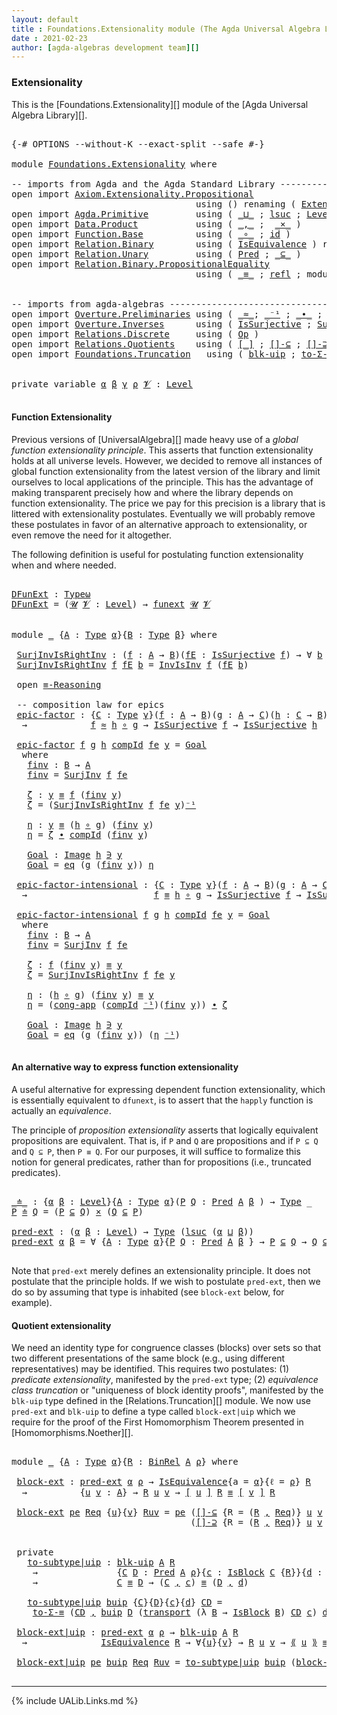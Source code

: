 ```yaml
---
layout: default
title : Foundations.Extensionality module (The Agda Universal Algebra Library)
date : 2021-02-23
author: [agda-algebras development team][]
---
```


### Extensionality

This is the [Foundations.Extensionality][] module of the [Agda Universal Algebra Library][].

<pre class="Agda">

<a id="294" class="Symbol">{-#</a> <a id="298" class="Keyword">OPTIONS</a> <a id="306" class="Pragma">--without-K</a> <a id="318" class="Pragma">--exact-split</a> <a id="332" class="Pragma">--safe</a> <a id="339" class="Symbol">#-}</a>

<a id="344" class="Keyword">module</a> <a id="351" href="Foundations.Extensionality.html" class="Module">Foundations.Extensionality</a> <a id="378" class="Keyword">where</a>

<a id="385" class="Comment">-- imports from Agda and the Agda Standard Library ------------------------------------</a>
<a id="473" class="Keyword">open</a> <a id="478" class="Keyword">import</a> <a id="485" href="Axiom.Extensionality.Propositional.html" class="Module">Axiom.Extensionality.Propositional</a>
                                   <a id="555" class="Keyword">using</a> <a id="561" class="Symbol">()</a> <a id="564" class="Keyword">renaming</a> <a id="573" class="Symbol">(</a> <a id="575" href="Axiom.Extensionality.Propositional.html#741" class="Function">Extensionality</a> <a id="590" class="Symbol">to</a> <a id="593" class="Function">funext</a> <a id="600" class="Symbol">)</a>
<a id="602" class="Keyword">open</a> <a id="607" class="Keyword">import</a> <a id="614" href="Agda.Primitive.html" class="Module">Agda.Primitive</a>         <a id="637" class="Keyword">using</a> <a id="643" class="Symbol">(</a> <a id="645" href="Agda.Primitive.html#810" class="Primitive Operator">_⊔_</a> <a id="649" class="Symbol">;</a> <a id="651" href="Agda.Primitive.html#780" class="Primitive">lsuc</a> <a id="656" class="Symbol">;</a> <a id="658" href="Agda.Primitive.html#597" class="Postulate">Level</a> <a id="664" class="Symbol">)</a> <a id="666" class="Keyword">renaming</a> <a id="675" class="Symbol">(</a> <a id="677" href="Agda.Primitive.html#326" class="Primitive">Set</a> <a id="681" class="Symbol">to</a> <a id="684" class="Primitive">Type</a> <a id="689" class="Symbol">;</a> <a id="691" href="Agda.Primitive.html#381" class="Primitive">Setω</a> <a id="696" class="Symbol">to</a> <a id="699" class="Primitive">Typeω</a> <a id="705" class="Symbol">)</a>
<a id="707" class="Keyword">open</a> <a id="712" class="Keyword">import</a> <a id="719" href="Data.Product.html" class="Module">Data.Product</a>           <a id="742" class="Keyword">using</a> <a id="748" class="Symbol">(</a> <a id="750" href="Agda.Builtin.Sigma.html#236" class="InductiveConstructor Operator">_,_</a> <a id="754" class="Symbol">;</a>  <a id="757" href="Data.Product.html#1167" class="Function Operator">_×_</a> <a id="761" class="Symbol">)</a>
<a id="763" class="Keyword">open</a> <a id="768" class="Keyword">import</a> <a id="775" href="Function.Base.html" class="Module">Function.Base</a>          <a id="798" class="Keyword">using</a> <a id="804" class="Symbol">(</a> <a id="806" href="Function.Base.html#1031" class="Function Operator">_∘_</a> <a id="810" class="Symbol">;</a> <a id="812" href="Function.Base.html#615" class="Function">id</a> <a id="815" class="Symbol">)</a>
<a id="817" class="Keyword">open</a> <a id="822" class="Keyword">import</a> <a id="829" href="Relation.Binary.html" class="Module">Relation.Binary</a>        <a id="852" class="Keyword">using</a> <a id="858" class="Symbol">(</a> <a id="860" href="Relation.Binary.Structures.html#1522" class="Record">IsEquivalence</a> <a id="874" class="Symbol">)</a> <a id="876" class="Keyword">renaming</a> <a id="885" class="Symbol">(</a> <a id="887" href="Relation.Binary.Core.html#882" class="Function">Rel</a> <a id="891" class="Symbol">to</a> <a id="894" class="Function">BinRel</a> <a id="901" class="Symbol">)</a>
<a id="903" class="Keyword">open</a> <a id="908" class="Keyword">import</a> <a id="915" href="Relation.Unary.html" class="Module">Relation.Unary</a>         <a id="938" class="Keyword">using</a> <a id="944" class="Symbol">(</a> <a id="946" href="Relation.Unary.html#1101" class="Function">Pred</a> <a id="951" class="Symbol">;</a> <a id="953" href="Relation.Unary.html#1742" class="Function Operator">_⊆_</a> <a id="957" class="Symbol">)</a>
<a id="959" class="Keyword">open</a> <a id="964" class="Keyword">import</a> <a id="971" href="Relation.Binary.PropositionalEquality.html" class="Module">Relation.Binary.PropositionalEquality</a>
                                   <a id="1044" class="Keyword">using</a> <a id="1050" class="Symbol">(</a> <a id="1052" href="Agda.Builtin.Equality.html#151" class="Datatype Operator">_≡_</a> <a id="1056" class="Symbol">;</a> <a id="1058" href="Agda.Builtin.Equality.html#208" class="InductiveConstructor">refl</a> <a id="1063" class="Symbol">;</a> <a id="1065" class="Keyword">module</a> <a id="1072" href="Relation.Binary.PropositionalEquality.Core.html#2708" class="Module">≡-Reasoning</a> <a id="1084" class="Symbol">;</a> <a id="1086" href="Relation.Binary.PropositionalEquality.Core.html#1461" class="Function">cong-app</a> <a id="1095" class="Symbol">)</a>


<a id="1099" class="Comment">-- imports from agda-algebras --------------------------------------------------------------</a>
<a id="1192" class="Keyword">open</a> <a id="1197" class="Keyword">import</a> <a id="1204" href="Overture.Preliminaries.html" class="Module">Overture.Preliminaries</a> <a id="1227" class="Keyword">using</a> <a id="1233" class="Symbol">(</a> <a id="1235" href="Overture.Preliminaries.html#9422" class="Function Operator">_≈_</a><a id="1238" class="Symbol">;</a> <a id="1240" href="Overture.Preliminaries.html#4859" class="Function Operator">_⁻¹</a> <a id="1244" class="Symbol">;</a> <a id="1246" href="Overture.Preliminaries.html#5185" class="Function Operator">_∙_</a> <a id="1250" class="Symbol">;</a> <a id="1252" href="Overture.Preliminaries.html#10141" class="Function">transport</a> <a id="1262" class="Symbol">)</a>
<a id="1264" class="Keyword">open</a> <a id="1269" class="Keyword">import</a> <a id="1276" href="Overture.Inverses.html" class="Module">Overture.Inverses</a>      <a id="1299" class="Keyword">using</a> <a id="1305" class="Symbol">(</a> <a id="1307" href="Overture.Inverses.html#3206" class="Function">IsSurjective</a> <a id="1320" class="Symbol">;</a> <a id="1322" href="Overture.Inverses.html#3462" class="Function">SurjInv</a> <a id="1330" class="Symbol">;</a> <a id="1332" href="Overture.Inverses.html#1913" class="Function">InvIsInv</a> <a id="1341" class="Symbol">;</a> <a id="1343" href="Overture.Inverses.html#1150" class="Datatype Operator">Image_∋_</a> <a id="1352" class="Symbol">;</a> <a id="1354" href="Overture.Inverses.html#1198" class="InductiveConstructor">eq</a> <a id="1357" class="Symbol">)</a>
<a id="1359" class="Keyword">open</a> <a id="1364" class="Keyword">import</a> <a id="1371" href="Relations.Discrete.html" class="Module">Relations.Discrete</a>     <a id="1394" class="Keyword">using</a> <a id="1400" class="Symbol">(</a> <a id="1402" href="Relations.Discrete.html#5347" class="Function">Op</a> <a id="1405" class="Symbol">)</a>
<a id="1407" class="Keyword">open</a> <a id="1412" class="Keyword">import</a> <a id="1419" href="Relations.Quotients.html" class="Module">Relations.Quotients</a>    <a id="1442" class="Keyword">using</a> <a id="1448" class="Symbol">(</a> <a id="1450" href="Relations.Quotients.html#3471" class="Function Operator">[_]</a> <a id="1454" class="Symbol">;</a> <a id="1456" href="Relations.Quotients.html#5323" class="Function">[]-⊆</a> <a id="1461" class="Symbol">;</a> <a id="1463" href="Relations.Quotients.html#5474" class="Function">[]-⊇</a> <a id="1468" class="Symbol">;</a> <a id="1470" href="Relations.Quotients.html#4122" class="Record">IsBlock</a> <a id="1478" class="Symbol">;</a> <a id="1480" href="Relations.Quotients.html#4803" class="Function Operator">⟪_⟫</a> <a id="1484" class="Symbol">)</a>
<a id="1486" class="Keyword">open</a> <a id="1491" class="Keyword">import</a> <a id="1498" href="Foundations.Truncation.html" class="Module">Foundations.Truncation</a>   <a id="1523" class="Keyword">using</a> <a id="1529" class="Symbol">(</a> <a id="1531" href="Foundations.Truncation.html#10715" class="Function">blk-uip</a> <a id="1539" class="Symbol">;</a> <a id="1541" href="Foundations.Truncation.html#6973" class="Function">to-Σ-≡</a> <a id="1548" class="Symbol">)</a>


<a id="1552" class="Keyword">private</a> <a id="1560" class="Keyword">variable</a> <a id="1569" href="Foundations.Extensionality.html#1569" class="Generalizable">α</a> <a id="1571" href="Foundations.Extensionality.html#1571" class="Generalizable">β</a> <a id="1573" href="Foundations.Extensionality.html#1573" class="Generalizable">γ</a> <a id="1575" href="Foundations.Extensionality.html#1575" class="Generalizable">ρ</a> <a id="1577" href="Foundations.Extensionality.html#1577" class="Generalizable">𝓥</a> <a id="1579" class="Symbol">:</a> <a id="1581" href="Agda.Primitive.html#597" class="Postulate">Level</a>

</pre>

#### Function Extensionality


Previous versions of [UniversalAlgebra][] made heavy use of a *global function extensionality principle*. This asserts that function extensionality holds at all universe levels.
However, we decided to remove all instances of global function extensionality from the latest version of the library and limit ourselves to local applications of the principle. This has the advantage of making transparent precisely how and where the library depends on function extensionality. The price we pay for this precision is a library that is littered with extensionality postulates. Eventually we will probably remove these postulates in favor of an alternative approach to extensionality, or even remove the need for it altogether.

The following definition is useful for postulating function extensionality when and where needed.

<pre class="Agda">

<a id="DFunExt"></a><a id="2465" href="Foundations.Extensionality.html#2465" class="Function">DFunExt</a> <a id="2473" class="Symbol">:</a> <a id="2475" href="Foundations.Extensionality.html#699" class="Primitive">Typeω</a>
<a id="2481" href="Foundations.Extensionality.html#2465" class="Function">DFunExt</a> <a id="2489" class="Symbol">=</a> <a id="2491" class="Symbol">(</a><a id="2492" href="Foundations.Extensionality.html#2492" class="Bound">𝓤</a> <a id="2494" href="Foundations.Extensionality.html#2494" class="Bound">𝓥</a> <a id="2496" class="Symbol">:</a> <a id="2498" href="Agda.Primitive.html#597" class="Postulate">Level</a><a id="2503" class="Symbol">)</a> <a id="2505" class="Symbol">→</a> <a id="2507" href="Foundations.Extensionality.html#593" class="Function">funext</a> <a id="2514" href="Foundations.Extensionality.html#2492" class="Bound">𝓤</a> <a id="2516" href="Foundations.Extensionality.html#2494" class="Bound">𝓥</a>


<a id="2520" class="Keyword">module</a> <a id="2527" href="Foundations.Extensionality.html#2527" class="Module">_</a> <a id="2529" class="Symbol">{</a><a id="2530" href="Foundations.Extensionality.html#2530" class="Bound">A</a> <a id="2532" class="Symbol">:</a> <a id="2534" href="Foundations.Extensionality.html#684" class="Primitive">Type</a> <a id="2539" href="Foundations.Extensionality.html#1569" class="Generalizable">α</a><a id="2540" class="Symbol">}{</a><a id="2542" href="Foundations.Extensionality.html#2542" class="Bound">B</a> <a id="2544" class="Symbol">:</a> <a id="2546" href="Foundations.Extensionality.html#684" class="Primitive">Type</a> <a id="2551" href="Foundations.Extensionality.html#1571" class="Generalizable">β</a><a id="2552" class="Symbol">}</a> <a id="2554" class="Keyword">where</a>

 <a id="2562" href="Foundations.Extensionality.html#2562" class="Function">SurjInvIsRightInv</a> <a id="2580" class="Symbol">:</a> <a id="2582" class="Symbol">(</a><a id="2583" href="Foundations.Extensionality.html#2583" class="Bound">f</a> <a id="2585" class="Symbol">:</a> <a id="2587" href="Foundations.Extensionality.html#2530" class="Bound">A</a> <a id="2589" class="Symbol">→</a> <a id="2591" href="Foundations.Extensionality.html#2542" class="Bound">B</a><a id="2592" class="Symbol">)(</a><a id="2594" href="Foundations.Extensionality.html#2594" class="Bound">fE</a> <a id="2597" class="Symbol">:</a> <a id="2599" href="Overture.Inverses.html#3206" class="Function">IsSurjective</a> <a id="2612" href="Foundations.Extensionality.html#2583" class="Bound">f</a><a id="2613" class="Symbol">)</a> <a id="2615" class="Symbol">→</a> <a id="2617" class="Symbol">∀</a> <a id="2619" href="Foundations.Extensionality.html#2619" class="Bound">b</a> <a id="2621" class="Symbol">→</a> <a id="2623" href="Foundations.Extensionality.html#2583" class="Bound">f</a> <a id="2625" class="Symbol">((</a><a id="2627" href="Overture.Inverses.html#3462" class="Function">SurjInv</a> <a id="2635" href="Foundations.Extensionality.html#2583" class="Bound">f</a> <a id="2637" href="Foundations.Extensionality.html#2594" class="Bound">fE</a><a id="2639" class="Symbol">)</a> <a id="2641" href="Foundations.Extensionality.html#2619" class="Bound">b</a><a id="2642" class="Symbol">)</a> <a id="2644" href="Agda.Builtin.Equality.html#151" class="Datatype Operator">≡</a> <a id="2646" href="Foundations.Extensionality.html#2619" class="Bound">b</a>
 <a id="2649" href="Foundations.Extensionality.html#2562" class="Function">SurjInvIsRightInv</a> <a id="2667" href="Foundations.Extensionality.html#2667" class="Bound">f</a> <a id="2669" href="Foundations.Extensionality.html#2669" class="Bound">fE</a> <a id="2672" href="Foundations.Extensionality.html#2672" class="Bound">b</a> <a id="2674" class="Symbol">=</a> <a id="2676" href="Overture.Inverses.html#1913" class="Function">InvIsInv</a> <a id="2685" href="Foundations.Extensionality.html#2667" class="Bound">f</a> <a id="2687" class="Symbol">(</a><a id="2688" href="Foundations.Extensionality.html#2669" class="Bound">fE</a> <a id="2691" href="Foundations.Extensionality.html#2672" class="Bound">b</a><a id="2692" class="Symbol">)</a>

 <a id="2696" class="Keyword">open</a> <a id="2701" href="Relation.Binary.PropositionalEquality.Core.html#2708" class="Module">≡-Reasoning</a>

 <a id="2715" class="Comment">-- composition law for epics</a>
 <a id="2745" href="Foundations.Extensionality.html#2745" class="Function">epic-factor</a> <a id="2757" class="Symbol">:</a> <a id="2759" class="Symbol">{</a><a id="2760" href="Foundations.Extensionality.html#2760" class="Bound">C</a> <a id="2762" class="Symbol">:</a> <a id="2764" href="Foundations.Extensionality.html#684" class="Primitive">Type</a> <a id="2769" href="Foundations.Extensionality.html#1573" class="Generalizable">γ</a><a id="2770" class="Symbol">}(</a><a id="2772" href="Foundations.Extensionality.html#2772" class="Bound">f</a> <a id="2774" class="Symbol">:</a> <a id="2776" href="Foundations.Extensionality.html#2530" class="Bound">A</a> <a id="2778" class="Symbol">→</a> <a id="2780" href="Foundations.Extensionality.html#2542" class="Bound">B</a><a id="2781" class="Symbol">)(</a><a id="2783" href="Foundations.Extensionality.html#2783" class="Bound">g</a> <a id="2785" class="Symbol">:</a> <a id="2787" href="Foundations.Extensionality.html#2530" class="Bound">A</a> <a id="2789" class="Symbol">→</a> <a id="2791" href="Foundations.Extensionality.html#2760" class="Bound">C</a><a id="2792" class="Symbol">)(</a><a id="2794" href="Foundations.Extensionality.html#2794" class="Bound">h</a> <a id="2796" class="Symbol">:</a> <a id="2798" href="Foundations.Extensionality.html#2760" class="Bound">C</a> <a id="2800" class="Symbol">→</a> <a id="2802" href="Foundations.Extensionality.html#2542" class="Bound">B</a><a id="2803" class="Symbol">)</a>
  <a id="2807" class="Symbol">→</a>            <a id="2820" href="Foundations.Extensionality.html#2772" class="Bound">f</a> <a id="2822" href="Overture.Preliminaries.html#9422" class="Function Operator">≈</a> <a id="2824" href="Foundations.Extensionality.html#2794" class="Bound">h</a> <a id="2826" href="Function.Base.html#1031" class="Function Operator">∘</a> <a id="2828" href="Foundations.Extensionality.html#2783" class="Bound">g</a> <a id="2830" class="Symbol">→</a> <a id="2832" href="Overture.Inverses.html#3206" class="Function">IsSurjective</a> <a id="2845" href="Foundations.Extensionality.html#2772" class="Bound">f</a> <a id="2847" class="Symbol">→</a> <a id="2849" href="Overture.Inverses.html#3206" class="Function">IsSurjective</a> <a id="2862" href="Foundations.Extensionality.html#2794" class="Bound">h</a>

 <a id="2866" href="Foundations.Extensionality.html#2745" class="Function">epic-factor</a> <a id="2878" href="Foundations.Extensionality.html#2878" class="Bound">f</a> <a id="2880" href="Foundations.Extensionality.html#2880" class="Bound">g</a> <a id="2882" href="Foundations.Extensionality.html#2882" class="Bound">h</a> <a id="2884" href="Foundations.Extensionality.html#2884" class="Bound">compId</a> <a id="2891" href="Foundations.Extensionality.html#2891" class="Bound">fe</a> <a id="2894" href="Foundations.Extensionality.html#2894" class="Bound">y</a> <a id="2896" class="Symbol">=</a> <a id="2898" href="Foundations.Extensionality.html#3069" class="Function">Goal</a>
  <a id="2905" class="Keyword">where</a>
   <a id="2914" href="Foundations.Extensionality.html#2914" class="Function">finv</a> <a id="2919" class="Symbol">:</a> <a id="2921" href="Foundations.Extensionality.html#2542" class="Bound">B</a> <a id="2923" class="Symbol">→</a> <a id="2925" href="Foundations.Extensionality.html#2530" class="Bound">A</a>
   <a id="2930" href="Foundations.Extensionality.html#2914" class="Function">finv</a> <a id="2935" class="Symbol">=</a> <a id="2937" href="Overture.Inverses.html#3462" class="Function">SurjInv</a> <a id="2945" href="Foundations.Extensionality.html#2878" class="Bound">f</a> <a id="2947" href="Foundations.Extensionality.html#2891" class="Bound">fe</a>

   <a id="2954" href="Foundations.Extensionality.html#2954" class="Function">ζ</a> <a id="2956" class="Symbol">:</a> <a id="2958" href="Foundations.Extensionality.html#2894" class="Bound">y</a> <a id="2960" href="Agda.Builtin.Equality.html#151" class="Datatype Operator">≡</a> <a id="2962" href="Foundations.Extensionality.html#2878" class="Bound">f</a> <a id="2964" class="Symbol">(</a><a id="2965" href="Foundations.Extensionality.html#2914" class="Function">finv</a> <a id="2970" href="Foundations.Extensionality.html#2894" class="Bound">y</a><a id="2971" class="Symbol">)</a>
   <a id="2976" href="Foundations.Extensionality.html#2954" class="Function">ζ</a> <a id="2978" class="Symbol">=</a> <a id="2980" class="Symbol">(</a><a id="2981" href="Foundations.Extensionality.html#2562" class="Function">SurjInvIsRightInv</a> <a id="2999" href="Foundations.Extensionality.html#2878" class="Bound">f</a> <a id="3001" href="Foundations.Extensionality.html#2891" class="Bound">fe</a> <a id="3004" href="Foundations.Extensionality.html#2894" class="Bound">y</a><a id="3005" class="Symbol">)</a><a id="3006" href="Overture.Preliminaries.html#4859" class="Function Operator">⁻¹</a>

   <a id="3013" href="Foundations.Extensionality.html#3013" class="Function">η</a> <a id="3015" class="Symbol">:</a> <a id="3017" href="Foundations.Extensionality.html#2894" class="Bound">y</a> <a id="3019" href="Agda.Builtin.Equality.html#151" class="Datatype Operator">≡</a> <a id="3021" class="Symbol">(</a><a id="3022" href="Foundations.Extensionality.html#2882" class="Bound">h</a> <a id="3024" href="Function.Base.html#1031" class="Function Operator">∘</a> <a id="3026" href="Foundations.Extensionality.html#2880" class="Bound">g</a><a id="3027" class="Symbol">)</a> <a id="3029" class="Symbol">(</a><a id="3030" href="Foundations.Extensionality.html#2914" class="Function">finv</a> <a id="3035" href="Foundations.Extensionality.html#2894" class="Bound">y</a><a id="3036" class="Symbol">)</a>
   <a id="3041" href="Foundations.Extensionality.html#3013" class="Function">η</a> <a id="3043" class="Symbol">=</a> <a id="3045" href="Foundations.Extensionality.html#2954" class="Function">ζ</a> <a id="3047" href="Overture.Preliminaries.html#5185" class="Function Operator">∙</a> <a id="3049" href="Foundations.Extensionality.html#2884" class="Bound">compId</a> <a id="3056" class="Symbol">(</a><a id="3057" href="Foundations.Extensionality.html#2914" class="Function">finv</a> <a id="3062" href="Foundations.Extensionality.html#2894" class="Bound">y</a><a id="3063" class="Symbol">)</a>

   <a id="3069" href="Foundations.Extensionality.html#3069" class="Function">Goal</a> <a id="3074" class="Symbol">:</a> <a id="3076" href="Overture.Inverses.html#1150" class="Datatype Operator">Image</a> <a id="3082" href="Foundations.Extensionality.html#2882" class="Bound">h</a> <a id="3084" href="Overture.Inverses.html#1150" class="Datatype Operator">∋</a> <a id="3086" href="Foundations.Extensionality.html#2894" class="Bound">y</a>
   <a id="3091" href="Foundations.Extensionality.html#3069" class="Function">Goal</a> <a id="3096" class="Symbol">=</a> <a id="3098" href="Overture.Inverses.html#1198" class="InductiveConstructor">eq</a> <a id="3101" class="Symbol">(</a><a id="3102" href="Foundations.Extensionality.html#2880" class="Bound">g</a> <a id="3104" class="Symbol">(</a><a id="3105" href="Foundations.Extensionality.html#2914" class="Function">finv</a> <a id="3110" href="Foundations.Extensionality.html#2894" class="Bound">y</a><a id="3111" class="Symbol">))</a> <a id="3114" href="Foundations.Extensionality.html#3013" class="Function">η</a>

 <a id="3118" href="Foundations.Extensionality.html#3118" class="Function">epic-factor-intensional</a> <a id="3142" class="Symbol">:</a> <a id="3144" class="Symbol">{</a><a id="3145" href="Foundations.Extensionality.html#3145" class="Bound">C</a> <a id="3147" class="Symbol">:</a> <a id="3149" href="Foundations.Extensionality.html#684" class="Primitive">Type</a> <a id="3154" href="Foundations.Extensionality.html#1573" class="Generalizable">γ</a><a id="3155" class="Symbol">}(</a><a id="3157" href="Foundations.Extensionality.html#3157" class="Bound">f</a> <a id="3159" class="Symbol">:</a> <a id="3161" href="Foundations.Extensionality.html#2530" class="Bound">A</a> <a id="3163" class="Symbol">→</a> <a id="3165" href="Foundations.Extensionality.html#2542" class="Bound">B</a><a id="3166" class="Symbol">)(</a><a id="3168" href="Foundations.Extensionality.html#3168" class="Bound">g</a> <a id="3170" class="Symbol">:</a> <a id="3172" href="Foundations.Extensionality.html#2530" class="Bound">A</a> <a id="3174" class="Symbol">→</a> <a id="3176" href="Foundations.Extensionality.html#3145" class="Bound">C</a><a id="3177" class="Symbol">)(</a><a id="3179" href="Foundations.Extensionality.html#3179" class="Bound">h</a> <a id="3181" class="Symbol">:</a> <a id="3183" href="Foundations.Extensionality.html#3145" class="Bound">C</a> <a id="3185" class="Symbol">→</a> <a id="3187" href="Foundations.Extensionality.html#2542" class="Bound">B</a><a id="3188" class="Symbol">)</a>
  <a id="3192" class="Symbol">→</a>                        <a id="3217" href="Foundations.Extensionality.html#3157" class="Bound">f</a> <a id="3219" href="Agda.Builtin.Equality.html#151" class="Datatype Operator">≡</a> <a id="3221" href="Foundations.Extensionality.html#3179" class="Bound">h</a> <a id="3223" href="Function.Base.html#1031" class="Function Operator">∘</a> <a id="3225" href="Foundations.Extensionality.html#3168" class="Bound">g</a> <a id="3227" class="Symbol">→</a> <a id="3229" href="Overture.Inverses.html#3206" class="Function">IsSurjective</a> <a id="3242" href="Foundations.Extensionality.html#3157" class="Bound">f</a> <a id="3244" class="Symbol">→</a> <a id="3246" href="Overture.Inverses.html#3206" class="Function">IsSurjective</a> <a id="3259" href="Foundations.Extensionality.html#3179" class="Bound">h</a>

 <a id="3263" href="Foundations.Extensionality.html#3118" class="Function">epic-factor-intensional</a> <a id="3287" href="Foundations.Extensionality.html#3287" class="Bound">f</a> <a id="3289" href="Foundations.Extensionality.html#3289" class="Bound">g</a> <a id="3291" href="Foundations.Extensionality.html#3291" class="Bound">h</a> <a id="3293" href="Foundations.Extensionality.html#3293" class="Bound">compId</a> <a id="3300" href="Foundations.Extensionality.html#3300" class="Bound">fe</a> <a id="3303" href="Foundations.Extensionality.html#3303" class="Bound">y</a> <a id="3305" class="Symbol">=</a> <a id="3307" href="Foundations.Extensionality.html#3489" class="Function">Goal</a>
  <a id="3314" class="Keyword">where</a>
   <a id="3323" href="Foundations.Extensionality.html#3323" class="Function">finv</a> <a id="3328" class="Symbol">:</a> <a id="3330" href="Foundations.Extensionality.html#2542" class="Bound">B</a> <a id="3332" class="Symbol">→</a> <a id="3334" href="Foundations.Extensionality.html#2530" class="Bound">A</a>
   <a id="3339" href="Foundations.Extensionality.html#3323" class="Function">finv</a> <a id="3344" class="Symbol">=</a> <a id="3346" href="Overture.Inverses.html#3462" class="Function">SurjInv</a> <a id="3354" href="Foundations.Extensionality.html#3287" class="Bound">f</a> <a id="3356" href="Foundations.Extensionality.html#3300" class="Bound">fe</a>

   <a id="3363" href="Foundations.Extensionality.html#3363" class="Function">ζ</a> <a id="3365" class="Symbol">:</a> <a id="3367" href="Foundations.Extensionality.html#3287" class="Bound">f</a> <a id="3369" class="Symbol">(</a><a id="3370" href="Foundations.Extensionality.html#3323" class="Function">finv</a> <a id="3375" href="Foundations.Extensionality.html#3303" class="Bound">y</a><a id="3376" class="Symbol">)</a> <a id="3378" href="Agda.Builtin.Equality.html#151" class="Datatype Operator">≡</a> <a id="3380" href="Foundations.Extensionality.html#3303" class="Bound">y</a>
   <a id="3385" href="Foundations.Extensionality.html#3363" class="Function">ζ</a> <a id="3387" class="Symbol">=</a> <a id="3389" href="Foundations.Extensionality.html#2562" class="Function">SurjInvIsRightInv</a> <a id="3407" href="Foundations.Extensionality.html#3287" class="Bound">f</a> <a id="3409" href="Foundations.Extensionality.html#3300" class="Bound">fe</a> <a id="3412" href="Foundations.Extensionality.html#3303" class="Bound">y</a>

   <a id="3418" href="Foundations.Extensionality.html#3418" class="Function">η</a> <a id="3420" class="Symbol">:</a> <a id="3422" class="Symbol">(</a><a id="3423" href="Foundations.Extensionality.html#3291" class="Bound">h</a> <a id="3425" href="Function.Base.html#1031" class="Function Operator">∘</a> <a id="3427" href="Foundations.Extensionality.html#3289" class="Bound">g</a><a id="3428" class="Symbol">)</a> <a id="3430" class="Symbol">(</a><a id="3431" href="Foundations.Extensionality.html#3323" class="Function">finv</a> <a id="3436" href="Foundations.Extensionality.html#3303" class="Bound">y</a><a id="3437" class="Symbol">)</a> <a id="3439" href="Agda.Builtin.Equality.html#151" class="Datatype Operator">≡</a> <a id="3441" href="Foundations.Extensionality.html#3303" class="Bound">y</a>
   <a id="3446" href="Foundations.Extensionality.html#3418" class="Function">η</a> <a id="3448" class="Symbol">=</a> <a id="3450" class="Symbol">(</a><a id="3451" href="Relation.Binary.PropositionalEquality.Core.html#1461" class="Function">cong-app</a> <a id="3460" class="Symbol">(</a><a id="3461" href="Foundations.Extensionality.html#3293" class="Bound">compId</a> <a id="3468" href="Overture.Preliminaries.html#4859" class="Function Operator">⁻¹</a><a id="3470" class="Symbol">)(</a><a id="3472" href="Foundations.Extensionality.html#3323" class="Function">finv</a> <a id="3477" href="Foundations.Extensionality.html#3303" class="Bound">y</a><a id="3478" class="Symbol">))</a> <a id="3481" href="Overture.Preliminaries.html#5185" class="Function Operator">∙</a> <a id="3483" href="Foundations.Extensionality.html#3363" class="Function">ζ</a>

   <a id="3489" href="Foundations.Extensionality.html#3489" class="Function">Goal</a> <a id="3494" class="Symbol">:</a> <a id="3496" href="Overture.Inverses.html#1150" class="Datatype Operator">Image</a> <a id="3502" href="Foundations.Extensionality.html#3291" class="Bound">h</a> <a id="3504" href="Overture.Inverses.html#1150" class="Datatype Operator">∋</a> <a id="3506" href="Foundations.Extensionality.html#3303" class="Bound">y</a>
   <a id="3511" href="Foundations.Extensionality.html#3489" class="Function">Goal</a> <a id="3516" class="Symbol">=</a> <a id="3518" href="Overture.Inverses.html#1198" class="InductiveConstructor">eq</a> <a id="3521" class="Symbol">(</a><a id="3522" href="Foundations.Extensionality.html#3289" class="Bound">g</a> <a id="3524" class="Symbol">(</a><a id="3525" href="Foundations.Extensionality.html#3323" class="Function">finv</a> <a id="3530" href="Foundations.Extensionality.html#3303" class="Bound">y</a><a id="3531" class="Symbol">))</a> <a id="3534" class="Symbol">(</a><a id="3535" href="Foundations.Extensionality.html#3418" class="Function">η</a> <a id="3537" href="Overture.Preliminaries.html#4859" class="Function Operator">⁻¹</a><a id="3539" class="Symbol">)</a>

</pre>


#### An alternative way to express function extensionality

A useful alternative for expressing dependent function extensionality, which is essentially equivalent to `dfunext`, is to assert that the `happly` function is actually an *equivalence*.


The principle of *proposition extensionality* asserts that logically equivalent propositions are equivalent.  That is, if `P` and `Q` are propositions and if `P ⊆ Q` and `Q ⊆ P`, then `P ≡ Q`. For our purposes, it will suffice to formalize this notion for general predicates, rather than for propositions (i.e., truncated predicates).

<pre class="Agda">

<a id="_≐_"></a><a id="4154" href="Foundations.Extensionality.html#4154" class="Function Operator">_≐_</a> <a id="4158" class="Symbol">:</a> <a id="4160" class="Symbol">{</a><a id="4161" href="Foundations.Extensionality.html#4161" class="Bound">α</a> <a id="4163" href="Foundations.Extensionality.html#4163" class="Bound">β</a> <a id="4165" class="Symbol">:</a> <a id="4167" href="Agda.Primitive.html#597" class="Postulate">Level</a><a id="4172" class="Symbol">}{</a><a id="4174" href="Foundations.Extensionality.html#4174" class="Bound">A</a> <a id="4176" class="Symbol">:</a> <a id="4178" href="Foundations.Extensionality.html#684" class="Primitive">Type</a> <a id="4183" href="Foundations.Extensionality.html#4161" class="Bound">α</a><a id="4184" class="Symbol">}(</a><a id="4186" href="Foundations.Extensionality.html#4186" class="Bound">P</a> <a id="4188" href="Foundations.Extensionality.html#4188" class="Bound">Q</a> <a id="4190" class="Symbol">:</a> <a id="4192" href="Relation.Unary.html#1101" class="Function">Pred</a> <a id="4197" href="Foundations.Extensionality.html#4174" class="Bound">A</a> <a id="4199" href="Foundations.Extensionality.html#4163" class="Bound">β</a> <a id="4201" class="Symbol">)</a> <a id="4203" class="Symbol">→</a> <a id="4205" href="Foundations.Extensionality.html#684" class="Primitive">Type</a> <a id="4210" class="Symbol">_</a>
<a id="4212" href="Foundations.Extensionality.html#4212" class="Bound">P</a> <a id="4214" href="Foundations.Extensionality.html#4154" class="Function Operator">≐</a> <a id="4216" href="Foundations.Extensionality.html#4216" class="Bound">Q</a> <a id="4218" class="Symbol">=</a> <a id="4220" class="Symbol">(</a><a id="4221" href="Foundations.Extensionality.html#4212" class="Bound">P</a> <a id="4223" href="Relation.Unary.html#1742" class="Function Operator">⊆</a> <a id="4225" href="Foundations.Extensionality.html#4216" class="Bound">Q</a><a id="4226" class="Symbol">)</a> <a id="4228" href="Data.Product.html#1167" class="Function Operator">×</a> <a id="4230" class="Symbol">(</a><a id="4231" href="Foundations.Extensionality.html#4216" class="Bound">Q</a> <a id="4233" href="Relation.Unary.html#1742" class="Function Operator">⊆</a> <a id="4235" href="Foundations.Extensionality.html#4212" class="Bound">P</a><a id="4236" class="Symbol">)</a>

<a id="pred-ext"></a><a id="4239" href="Foundations.Extensionality.html#4239" class="Function">pred-ext</a> <a id="4248" class="Symbol">:</a> <a id="4250" class="Symbol">(</a><a id="4251" href="Foundations.Extensionality.html#4251" class="Bound">α</a> <a id="4253" href="Foundations.Extensionality.html#4253" class="Bound">β</a> <a id="4255" class="Symbol">:</a> <a id="4257" href="Agda.Primitive.html#597" class="Postulate">Level</a><a id="4262" class="Symbol">)</a> <a id="4264" class="Symbol">→</a> <a id="4266" href="Foundations.Extensionality.html#684" class="Primitive">Type</a> <a id="4271" class="Symbol">(</a><a id="4272" href="Agda.Primitive.html#780" class="Primitive">lsuc</a> <a id="4277" class="Symbol">(</a><a id="4278" href="Foundations.Extensionality.html#4251" class="Bound">α</a> <a id="4280" href="Agda.Primitive.html#810" class="Primitive Operator">⊔</a> <a id="4282" href="Foundations.Extensionality.html#4253" class="Bound">β</a><a id="4283" class="Symbol">))</a>
<a id="4286" href="Foundations.Extensionality.html#4239" class="Function">pred-ext</a> <a id="4295" href="Foundations.Extensionality.html#4295" class="Bound">α</a> <a id="4297" href="Foundations.Extensionality.html#4297" class="Bound">β</a> <a id="4299" class="Symbol">=</a> <a id="4301" class="Symbol">∀</a> <a id="4303" class="Symbol">{</a><a id="4304" href="Foundations.Extensionality.html#4304" class="Bound">A</a> <a id="4306" class="Symbol">:</a> <a id="4308" href="Foundations.Extensionality.html#684" class="Primitive">Type</a> <a id="4313" href="Foundations.Extensionality.html#4295" class="Bound">α</a><a id="4314" class="Symbol">}{</a><a id="4316" href="Foundations.Extensionality.html#4316" class="Bound">P</a> <a id="4318" href="Foundations.Extensionality.html#4318" class="Bound">Q</a> <a id="4320" class="Symbol">:</a> <a id="4322" href="Relation.Unary.html#1101" class="Function">Pred</a> <a id="4327" href="Foundations.Extensionality.html#4304" class="Bound">A</a> <a id="4329" href="Foundations.Extensionality.html#4297" class="Bound">β</a> <a id="4331" class="Symbol">}</a> <a id="4333" class="Symbol">→</a> <a id="4335" href="Foundations.Extensionality.html#4316" class="Bound">P</a> <a id="4337" href="Relation.Unary.html#1742" class="Function Operator">⊆</a> <a id="4339" href="Foundations.Extensionality.html#4318" class="Bound">Q</a> <a id="4341" class="Symbol">→</a> <a id="4343" href="Foundations.Extensionality.html#4318" class="Bound">Q</a> <a id="4345" href="Relation.Unary.html#1742" class="Function Operator">⊆</a> <a id="4347" href="Foundations.Extensionality.html#4316" class="Bound">P</a> <a id="4349" class="Symbol">→</a> <a id="4351" href="Foundations.Extensionality.html#4316" class="Bound">P</a> <a id="4353" href="Agda.Builtin.Equality.html#151" class="Datatype Operator">≡</a> <a id="4355" href="Foundations.Extensionality.html#4318" class="Bound">Q</a>

</pre>

Note that `pred-ext` merely defines an extensionality principle. It does not postulate that the principle holds.  If we wish to postulate `pred-ext`, then we do so by assuming that type is inhabited (see `block-ext` below, for example).


#### Quotient extensionality

We need an identity type for congruence classes (blocks) over sets so that two different presentations of the same block (e.g., using different representatives) may be identified.  This requires two postulates: (1) *predicate extensionality*, manifested by the `pred-ext` type; (2) *equivalence class truncation* or "uniqueness of block identity proofs", manifested by the `blk-uip` type defined in the [Relations.Truncation][] module. We now use `pred-ext` and `blk-uip` to define a type called `block-ext|uip` which we require for the proof of the First Homomorphism Theorem presented in [Homomorphisms.Noether][].

<pre class="Agda">

<a id="5271" class="Keyword">module</a> <a id="5278" href="Foundations.Extensionality.html#5278" class="Module">_</a> <a id="5280" class="Symbol">{</a><a id="5281" href="Foundations.Extensionality.html#5281" class="Bound">A</a> <a id="5283" class="Symbol">:</a> <a id="5285" href="Foundations.Extensionality.html#684" class="Primitive">Type</a> <a id="5290" href="Foundations.Extensionality.html#1569" class="Generalizable">α</a><a id="5291" class="Symbol">}{</a><a id="5293" href="Foundations.Extensionality.html#5293" class="Bound">R</a> <a id="5295" class="Symbol">:</a> <a id="5297" href="Foundations.Extensionality.html#894" class="Function">BinRel</a> <a id="5304" href="Foundations.Extensionality.html#5281" class="Bound">A</a> <a id="5306" href="Foundations.Extensionality.html#1575" class="Generalizable">ρ</a><a id="5307" class="Symbol">}</a> <a id="5309" class="Keyword">where</a>

 <a id="5317" href="Foundations.Extensionality.html#5317" class="Function">block-ext</a> <a id="5327" class="Symbol">:</a> <a id="5329" href="Foundations.Extensionality.html#4239" class="Function">pred-ext</a> <a id="5338" href="Foundations.Extensionality.html#5290" class="Bound">α</a> <a id="5340" href="Foundations.Extensionality.html#5306" class="Bound">ρ</a> <a id="5342" class="Symbol">→</a> <a id="5344" href="Relation.Binary.Structures.html#1522" class="Record">IsEquivalence</a><a id="5357" class="Symbol">{</a><a id="5358" class="Argument">a</a> <a id="5360" class="Symbol">=</a> <a id="5362" href="Foundations.Extensionality.html#5290" class="Bound">α</a><a id="5363" class="Symbol">}{</a><a id="5365" class="Argument">ℓ</a> <a id="5367" class="Symbol">=</a> <a id="5369" href="Foundations.Extensionality.html#5306" class="Bound">ρ</a><a id="5370" class="Symbol">}</a> <a id="5372" href="Foundations.Extensionality.html#5293" class="Bound">R</a>
  <a id="5376" class="Symbol">→</a>          <a id="5387" class="Symbol">{</a><a id="5388" href="Foundations.Extensionality.html#5388" class="Bound">u</a> <a id="5390" href="Foundations.Extensionality.html#5390" class="Bound">v</a> <a id="5392" class="Symbol">:</a> <a id="5394" href="Foundations.Extensionality.html#5281" class="Bound">A</a><a id="5395" class="Symbol">}</a> <a id="5397" class="Symbol">→</a> <a id="5399" href="Foundations.Extensionality.html#5293" class="Bound">R</a> <a id="5401" href="Foundations.Extensionality.html#5388" class="Bound">u</a> <a id="5403" href="Foundations.Extensionality.html#5390" class="Bound">v</a> <a id="5405" class="Symbol">→</a> <a id="5407" href="Relations.Quotients.html#3471" class="Function Operator">[</a> <a id="5409" href="Foundations.Extensionality.html#5388" class="Bound">u</a> <a id="5411" href="Relations.Quotients.html#3471" class="Function Operator">]</a> <a id="5413" href="Foundations.Extensionality.html#5293" class="Bound">R</a> <a id="5415" href="Agda.Builtin.Equality.html#151" class="Datatype Operator">≡</a> <a id="5417" href="Relations.Quotients.html#3471" class="Function Operator">[</a> <a id="5419" href="Foundations.Extensionality.html#5390" class="Bound">v</a> <a id="5421" href="Relations.Quotients.html#3471" class="Function Operator">]</a> <a id="5423" href="Foundations.Extensionality.html#5293" class="Bound">R</a>

 <a id="5427" href="Foundations.Extensionality.html#5317" class="Function">block-ext</a> <a id="5437" href="Foundations.Extensionality.html#5437" class="Bound">pe</a> <a id="5440" href="Foundations.Extensionality.html#5440" class="Bound">Req</a> <a id="5444" class="Symbol">{</a><a id="5445" href="Foundations.Extensionality.html#5445" class="Bound">u</a><a id="5446" class="Symbol">}{</a><a id="5448" href="Foundations.Extensionality.html#5448" class="Bound">v</a><a id="5449" class="Symbol">}</a> <a id="5451" href="Foundations.Extensionality.html#5451" class="Bound">Ruv</a> <a id="5455" class="Symbol">=</a> <a id="5457" href="Foundations.Extensionality.html#5437" class="Bound">pe</a> <a id="5460" class="Symbol">(</a><a id="5461" href="Relations.Quotients.html#5323" class="Function">[]-⊆</a> <a id="5466" class="Symbol">{</a><a id="5467" class="Argument">R</a> <a id="5469" class="Symbol">=</a> <a id="5471" class="Symbol">(</a><a id="5472" href="Foundations.Extensionality.html#5293" class="Bound">R</a> <a id="5474" href="Agda.Builtin.Sigma.html#236" class="InductiveConstructor Operator">,</a> <a id="5476" href="Foundations.Extensionality.html#5440" class="Bound">Req</a><a id="5479" class="Symbol">)}</a> <a id="5482" href="Foundations.Extensionality.html#5445" class="Bound">u</a> <a id="5484" href="Foundations.Extensionality.html#5448" class="Bound">v</a> <a id="5486" href="Foundations.Extensionality.html#5451" class="Bound">Ruv</a><a id="5489" class="Symbol">)</a>
                                  <a id="5525" class="Symbol">(</a><a id="5526" href="Relations.Quotients.html#5474" class="Function">[]-⊇</a> <a id="5531" class="Symbol">{</a><a id="5532" class="Argument">R</a> <a id="5534" class="Symbol">=</a> <a id="5536" class="Symbol">(</a><a id="5537" href="Foundations.Extensionality.html#5293" class="Bound">R</a> <a id="5539" href="Agda.Builtin.Sigma.html#236" class="InductiveConstructor Operator">,</a> <a id="5541" href="Foundations.Extensionality.html#5440" class="Bound">Req</a><a id="5544" class="Symbol">)}</a> <a id="5547" href="Foundations.Extensionality.html#5445" class="Bound">u</a> <a id="5549" href="Foundations.Extensionality.html#5448" class="Bound">v</a> <a id="5551" href="Foundations.Extensionality.html#5451" class="Bound">Ruv</a><a id="5554" class="Symbol">)</a>


 <a id="5559" class="Keyword">private</a>
   <a id="5570" href="Foundations.Extensionality.html#5570" class="Function">to-subtype|uip</a> <a id="5585" class="Symbol">:</a> <a id="5587" href="Foundations.Truncation.html#10715" class="Function">blk-uip</a> <a id="5595" href="Foundations.Extensionality.html#5281" class="Bound">A</a> <a id="5597" href="Foundations.Extensionality.html#5293" class="Bound">R</a>
    <a id="5603" class="Symbol">→</a>               <a id="5619" class="Symbol">{</a><a id="5620" href="Foundations.Extensionality.html#5620" class="Bound">C</a> <a id="5622" href="Foundations.Extensionality.html#5622" class="Bound">D</a> <a id="5624" class="Symbol">:</a> <a id="5626" href="Relation.Unary.html#1101" class="Function">Pred</a> <a id="5631" href="Foundations.Extensionality.html#5281" class="Bound">A</a> <a id="5633" href="Foundations.Extensionality.html#5306" class="Bound">ρ</a><a id="5634" class="Symbol">}{</a><a id="5636" href="Foundations.Extensionality.html#5636" class="Bound">c</a> <a id="5638" class="Symbol">:</a> <a id="5640" href="Relations.Quotients.html#4122" class="Record">IsBlock</a> <a id="5648" href="Foundations.Extensionality.html#5620" class="Bound">C</a> <a id="5650" class="Symbol">{</a><a id="5651" href="Foundations.Extensionality.html#5293" class="Bound">R</a><a id="5652" class="Symbol">}}{</a><a id="5655" href="Foundations.Extensionality.html#5655" class="Bound">d</a> <a id="5657" class="Symbol">:</a> <a id="5659" href="Relations.Quotients.html#4122" class="Record">IsBlock</a> <a id="5667" href="Foundations.Extensionality.html#5622" class="Bound">D</a> <a id="5669" class="Symbol">{</a><a id="5670" href="Foundations.Extensionality.html#5293" class="Bound">R</a><a id="5671" class="Symbol">}}</a>
    <a id="5678" class="Symbol">→</a>               <a id="5694" href="Foundations.Extensionality.html#5620" class="Bound">C</a> <a id="5696" href="Agda.Builtin.Equality.html#151" class="Datatype Operator">≡</a> <a id="5698" href="Foundations.Extensionality.html#5622" class="Bound">D</a> <a id="5700" class="Symbol">→</a> <a id="5702" class="Symbol">(</a><a id="5703" href="Foundations.Extensionality.html#5620" class="Bound">C</a> <a id="5705" href="Agda.Builtin.Sigma.html#236" class="InductiveConstructor Operator">,</a> <a id="5707" href="Foundations.Extensionality.html#5636" class="Bound">c</a><a id="5708" class="Symbol">)</a> <a id="5710" href="Agda.Builtin.Equality.html#151" class="Datatype Operator">≡</a> <a id="5712" class="Symbol">(</a><a id="5713" href="Foundations.Extensionality.html#5622" class="Bound">D</a> <a id="5715" href="Agda.Builtin.Sigma.html#236" class="InductiveConstructor Operator">,</a> <a id="5717" href="Foundations.Extensionality.html#5655" class="Bound">d</a><a id="5718" class="Symbol">)</a>

   <a id="5724" href="Foundations.Extensionality.html#5570" class="Function">to-subtype|uip</a> <a id="5739" href="Foundations.Extensionality.html#5739" class="Bound">buip</a> <a id="5744" class="Symbol">{</a><a id="5745" href="Foundations.Extensionality.html#5745" class="Bound">C</a><a id="5746" class="Symbol">}{</a><a id="5748" href="Foundations.Extensionality.html#5748" class="Bound">D</a><a id="5749" class="Symbol">}{</a><a id="5751" href="Foundations.Extensionality.html#5751" class="Bound">c</a><a id="5752" class="Symbol">}{</a><a id="5754" href="Foundations.Extensionality.html#5754" class="Bound">d</a><a id="5755" class="Symbol">}</a> <a id="5757" href="Foundations.Extensionality.html#5757" class="Bound">CD</a> <a id="5760" class="Symbol">=</a>
    <a id="5766" href="Foundations.Truncation.html#6973" class="Function">to-Σ-≡</a> <a id="5773" class="Symbol">(</a><a id="5774" href="Foundations.Extensionality.html#5757" class="Bound">CD</a> <a id="5777" href="Agda.Builtin.Sigma.html#236" class="InductiveConstructor Operator">,</a> <a id="5779" href="Foundations.Extensionality.html#5739" class="Bound">buip</a> <a id="5784" href="Foundations.Extensionality.html#5748" class="Bound">D</a> <a id="5786" class="Symbol">(</a><a id="5787" href="Overture.Preliminaries.html#10141" class="Function">transport</a> <a id="5797" class="Symbol">(λ</a> <a id="5800" href="Foundations.Extensionality.html#5800" class="Bound">B</a> <a id="5802" class="Symbol">→</a> <a id="5804" href="Relations.Quotients.html#4122" class="Record">IsBlock</a> <a id="5812" href="Foundations.Extensionality.html#5800" class="Bound">B</a><a id="5813" class="Symbol">)</a> <a id="5815" href="Foundations.Extensionality.html#5757" class="Bound">CD</a> <a id="5818" href="Foundations.Extensionality.html#5751" class="Bound">c</a><a id="5819" class="Symbol">)</a> <a id="5821" href="Foundations.Extensionality.html#5754" class="Bound">d</a><a id="5822" class="Symbol">)</a>

 <a id="5826" href="Foundations.Extensionality.html#5826" class="Function">block-ext|uip</a> <a id="5840" class="Symbol">:</a> <a id="5842" href="Foundations.Extensionality.html#4239" class="Function">pred-ext</a> <a id="5851" href="Foundations.Extensionality.html#5290" class="Bound">α</a> <a id="5853" href="Foundations.Extensionality.html#5306" class="Bound">ρ</a> <a id="5855" class="Symbol">→</a> <a id="5857" href="Foundations.Truncation.html#10715" class="Function">blk-uip</a> <a id="5865" href="Foundations.Extensionality.html#5281" class="Bound">A</a> <a id="5867" href="Foundations.Extensionality.html#5293" class="Bound">R</a>
  <a id="5871" class="Symbol">→</a>              <a id="5886" href="Relation.Binary.Structures.html#1522" class="Record">IsEquivalence</a> <a id="5900" href="Foundations.Extensionality.html#5293" class="Bound">R</a> <a id="5902" class="Symbol">→</a> <a id="5904" class="Symbol">∀{</a><a id="5906" href="Foundations.Extensionality.html#5906" class="Bound">u</a><a id="5907" class="Symbol">}{</a><a id="5909" href="Foundations.Extensionality.html#5909" class="Bound">v</a><a id="5910" class="Symbol">}</a> <a id="5912" class="Symbol">→</a> <a id="5914" href="Foundations.Extensionality.html#5293" class="Bound">R</a> <a id="5916" href="Foundations.Extensionality.html#5906" class="Bound">u</a> <a id="5918" href="Foundations.Extensionality.html#5909" class="Bound">v</a> <a id="5920" class="Symbol">→</a> <a id="5922" href="Relations.Quotients.html#4803" class="Function Operator">⟪</a> <a id="5924" href="Foundations.Extensionality.html#5906" class="Bound">u</a> <a id="5926" href="Relations.Quotients.html#4803" class="Function Operator">⟫</a> <a id="5928" href="Agda.Builtin.Equality.html#151" class="Datatype Operator">≡</a> <a id="5930" href="Relations.Quotients.html#4803" class="Function Operator">⟪</a> <a id="5932" href="Foundations.Extensionality.html#5909" class="Bound">v</a> <a id="5934" href="Relations.Quotients.html#4803" class="Function Operator">⟫</a>

 <a id="5938" href="Foundations.Extensionality.html#5826" class="Function">block-ext|uip</a> <a id="5952" href="Foundations.Extensionality.html#5952" class="Bound">pe</a> <a id="5955" href="Foundations.Extensionality.html#5955" class="Bound">buip</a> <a id="5960" href="Foundations.Extensionality.html#5960" class="Bound">Req</a> <a id="5964" href="Foundations.Extensionality.html#5964" class="Bound">Ruv</a> <a id="5968" class="Symbol">=</a> <a id="5970" href="Foundations.Extensionality.html#5570" class="Function">to-subtype|uip</a> <a id="5985" href="Foundations.Extensionality.html#5955" class="Bound">buip</a> <a id="5990" class="Symbol">(</a><a id="5991" href="Foundations.Extensionality.html#5317" class="Function">block-ext</a> <a id="6001" href="Foundations.Extensionality.html#5952" class="Bound">pe</a> <a id="6004" href="Foundations.Extensionality.html#5960" class="Bound">Req</a> <a id="6008" href="Foundations.Extensionality.html#5964" class="Bound">Ruv</a><a id="6011" class="Symbol">)</a>

</pre>





---------------------------------------

{% include UALib.Links.md %}


[agda-algebras development team]: https://github.com/ualib/agda-algebras#the-agda-algebras-development-team

